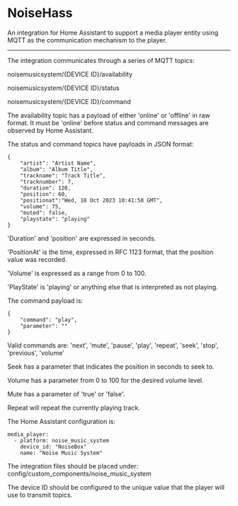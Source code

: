 # NoiseHass

An integration for Home Assistant to support a media player entity using MQTT as the communication mechanism to the player.

---

The integration communicates through a series of MQTT topics:

noisemusicsystem/{DEVICE ID}/availability

noisemusicsystem/{DEVICE ID}/status

noisemusicsystem/{DEVICE ID}/command

The availability topic has a payload of either 'online' or 'offline' in raw format. It must be 'online' before status and command messages are observed by Home Assistant.

The status and command topics have payloads in JSON format:

```
{    
    "artist": "Artist Name",
    "album": "Album Title",
    "trackname": "Track Title",
    "tracknumber": 7,
    "duration": 120,
    "position": 60,
    "positionat":"Wed, 18 Oct 2023 10:41:58 GMT",
    "volume": 75,
    "muted": false,
    "playstate": "playing"
}
```

'Duration' and 'position' are expressed in seconds.

'PositionAt' is the time, expressed in RFC 1123 format, that the position value was recorded.

'Volume' is expressed as a range from 0 to 100.

'PlayState' is 'playing' or anything else that is interpreted as not playing.

The command payload is:

```
{
    "command": "play",
    "parameter": ""
}
```

Valid commands are: 'next', 'mute', 'pause', 'play', 'repeat', 'seek', 'stop', 'previous', 'volume'

Seek has a parameter that indicates the position in seconds to seek to.

Volume has a parameter from 0 to 100 for the desired volume level.

Mute has a parameter of 'true' or 'false'.

Repeat will repeat the currently playing track.

The Home Assistant configuration is:

```
media_player:
  - platform: noise_music_system
    device_id: "NoiseBox"
    name: "Noise Music System"
```

The integration files should be placed under: config/custom_components/noise_music_system

The device ID should be configured to the unique value that the player will use to transmit topics.
